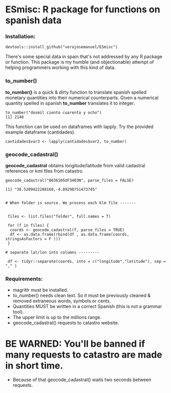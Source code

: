 # ESmisc: R package for functions on spanish data

### Installation: ###

 ```
devtools::install_github("verajosemanuel/ESmisc")
```

There's some special data in spain that's not addressed by any R package or function.
This package is my humble (and objectionable) attempt of helping programmers working with this kind of data.

### to_number() ###
**to_number()** is a quick & dirty function to translate spanish spelled monetary quantities into their numerical counterparts.
Given a numerical quantity spelled in spanish **to_number** translates it to integer.

```
to_number("dosmil ciento cuarenta y ocho")
[1] 2148
```
This function can be used on dataframes with lapply. Try the provided example dataframe (cantidades).
```
cantidades$var3 <- lapply(cantidades$var2, to_number)
```

### geocode_cadastral() ###
**geocode_cadastral** obtains longitude/latitude from valid cadastral references or kml files from catastro.

```
geocode_cadastral("0636105UF3403N", parse_files = FALSE)

[1] "36.5209422288168,-4.89298751473745"


# When folder is source. We process each klm file -------


 files <- list.files("folder", full.names = T)

 for (f in files) {
  coords <- geocode_cadastral(f, parse_files = TRUE)
  df <- as.data.frame(rbind(df , as.data.frame(coords, stringsAsFactors = F )))
 }

# separate lat/lon into columns ---------

 df <- tidyr::separate(coords, into = c("longitude","latitude"), sep = "," )
```


### Requirements: 
- magrittr must be installed.
- to_number() needs clean text. So it must be previously cleaned & removed extraneous words, symbols or cents. 
- Quantities MUST be written in a correct Spanish (this is not a grammar tool).
- The upper limit is up to the millions range. 
- geocode_cadastral() requests to catastro website. 

# BE WARNED: You'll be banned if many requests to catastro are made in short time. #
- Because of that geocode_cadastral() waits two seconds between requests.




